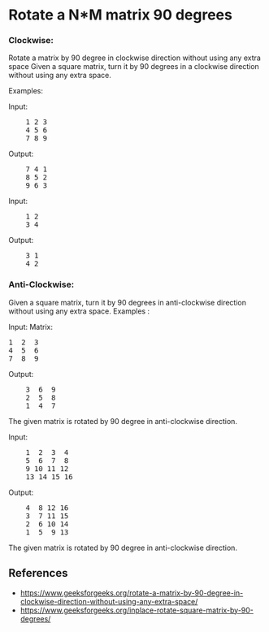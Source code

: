 # Rotate a N*M matrix 90 degrees
### Clockwise:
Rotate a matrix by 90 degree in clockwise direction without using any extra space
Given a square matrix, turn it by 90 degrees in a clockwise direction without using any extra space.

Examples:

Input:   
<pre>
    1 2 3   
    4 5 6   
    7 8 9  
</pre>
Output:   
<pre>
    7 4 1    
    8 5 2   
    9 6 3   
</pre>
Input:  
<pre>
    1 2   
    3 4   
</pre>
Output:  
<pre>
    3 1   
    4 2 
</pre>

### Anti-Clockwise:
Given a square matrix, turn it by 90 degrees in anti-clockwise direction without using any extra space.
Examples :

Input:
Matrix:
<pre>
1  2  3
4  5  6
7  8  9
</pre>
Output:
<pre>
    3  6  9
    2  5  8
    1  4  7
</pre>
The given matrix is rotated by 90 degree
in anti-clockwise direction.

Input:
<pre>
    1  2  3  4
    5  6  7  8
    9 10 11 12
    13 14 15 16
</pre>
Output:
<pre>
    4  8 12 16
    3  7 11 15
    2  6 10 14
    1  5  9 13
</pre>
The given matrix is rotated by 90 degree
in anti-clockwise direction.


## References
- https://www.geeksforgeeks.org/rotate-a-matrix-by-90-degree-in-clockwise-direction-without-using-any-extra-space/
- https://www.geeksforgeeks.org/inplace-rotate-square-matrix-by-90-degrees/